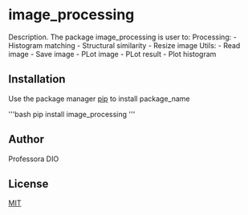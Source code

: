 # image_processing

Description.
The package image_processing is user to:
    Processing:
        - Histogram matching
        - Structural similarity
        - Resize image
    Utils:
        - Read image
        - Save image
        - PLot image
        - PLot result
        - Plot histogram


## Installation 

Use the package manager [pip](https://pip.pypa.io/en/stable/) to install package_name

'''bash
pip install image_processing
'''

## Author
Professora DIO

## License
[MIT](https://chosealicense.com/licenses/mit/)
